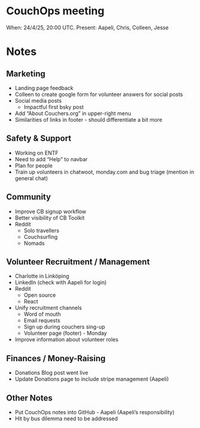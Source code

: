 # CouchOps meeting

When: 24/4/25, 20:00 UTC.
Present: Aapeli, Chris, Colleen, Jesse

# Notes

## Marketing

* Landing page feedback
* Colleen to create google form for volunteer answers for social posts
* Social media posts
  * Impactful first bsky post
* Add “About Couchers.org” in upper-right menu
* Similarities of links in footer - should differentiate a bit more

## Safety & Support

* Working on ENTF
* Need to add “Help” to navbar
* Plan for people
* Train up volunteers in chatwoot, monday.com and bug triage (mention in general chat)

## Community

* Improve CB signup workflow
* Better visibility of CB Toolkit
* Reddit
  * Solo travellers
  * Couchsurfing
  * Nomads

## Volunteer Recruitment / Management

- Charlotte in Linköping
- LinkedIn (check with Aapeli for login)
- Reddit
  - Open source
  - React
- Unify recruitment channels
  - Word of mouth
  - Email requests
  - Sign up during couchers sing-up
  - Volunteer page (footer) - Monday
- Improve information about volunteer roles

## Finances / Money-Raising

- Donations Blog post went live
- Update Donations page to include stripe management (Aapeli)

## Other Notes

* Put CouchOps notes into GitHub - Aapeli (Aapeli’s responsibility)
* Hit by bus dilemma need to be addressed
